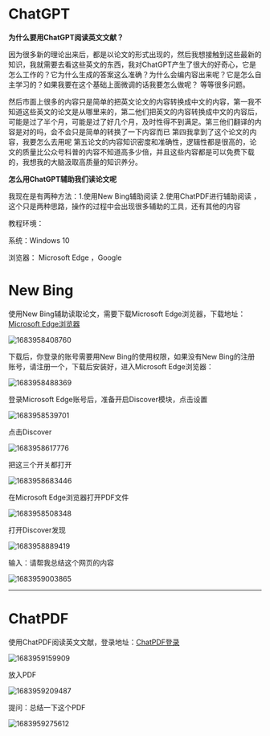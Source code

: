 # ChatGPT

**为什么要用ChatGPT阅读英文文献？**

因为很多新的理论出来后，都是以论文的形式出现的，然后我想接触到这些最新的知识，我就需要去看这些英文的东西，我对ChatGPT产生了很大的好奇心，它是怎么工作的？它为什么生成的答案这么准确？为什么会编内容出来呢？它是怎么自主学习的？如果我要在这个基础上面微调的话我要怎么做呢？ 等等很多问题。



然后市面上很多的内容只是简单的把英文论文的内容转换成中文的内容，第一我不知道这些英文的论文是从哪里来的，第二他们把英文的内容转换成中文的内容后，可能是过了半个月，可能是过了好几个月，及时性得不到满足。第三他们翻译的内容是对的吗，会不会只是简单的转换了一下内容而已 第四我拿到了这个论文的内容，我要怎么去用呢 第五论文的内容知识密度和准确性，逻辑性都是很高的，论文的质量比公众号科普的内容不知道高多少倍，并且这些内容都是可以免费下载的，我想我的大脑汲取高质量的知识养分。



**怎么用ChatGPT辅助我们读论文呢**

我现在是有两种方法：1.使用New Bing辅助阅读 2.使用ChatPDF进行辅助阅读 ，这个只是两种思路，操作的过程中会出现很多辅助的工具，还有其他的内容



教程环境：

系统：Windows 10

浏览器： Microsoft Edge ，Google

# New Bing

使用New Bing辅助读取论文，需要下载Microsoft Edge浏览器，下载地址：[Microsoft Edge浏览器](www.microsoft.com/en-us/edge)

![1683958408760](C:\Users\12987\AppData\Roaming\Typora\typora-user-images\1683958408760.png)

下载后，你登录的账号需要用New Bing的使用权限，如果没有New Bing的注册账号，请注册一个，下载后安装好，进入Microsoft Edge浏览器：

![1683958488369](C:\Users\12987\AppData\Roaming\Typora\typora-user-images\1683958488369.png)



登录Microsoft Edge账号后，准备开启Discover模块，点击设置

![1683958539701](C:\Users\12987\AppData\Roaming\Typora\typora-user-images\1683958539701.png)

点击Discover

![1683958617776](C:\Users\12987\AppData\Roaming\Typora\typora-user-images\1683958617776.png)

把这三个开关都打开

![1683958683446](C:\Users\12987\AppData\Roaming\Typora\typora-user-images\1683958683446.png)

在Microsoft Edge浏览器打开PDF文件

![1683958508348](C:\Users\12987\AppData\Roaming\Typora\typora-user-images\1683958508348.png)

打开Discover发现

![1683958889419](C:\Users\12987\AppData\Roaming\Typora\typora-user-images\1683958889419.png)

输入：请帮我总结这个网页的内容 

![1683959003865](C:\Users\12987\AppData\Roaming\Typora\typora-user-images\1683959003865.png)

****

# ChatPDF

使用ChatPDF阅读英文文献，登录地址：[ChatPDF登录](https://www.chatpdf.com/)

![1683959159909](C:\Users\12987\AppData\Roaming\Typora\typora-user-images\1683959159909.png)

放入PDF

![1683959209487](C:\Users\12987\AppData\Roaming\Typora\typora-user-images\1683959209487.png)

提问：总结一下这个PDF

![1683959275612](C:\Users\12987\AppData\Roaming\Typora\typora-user-images\1683959275612.png)